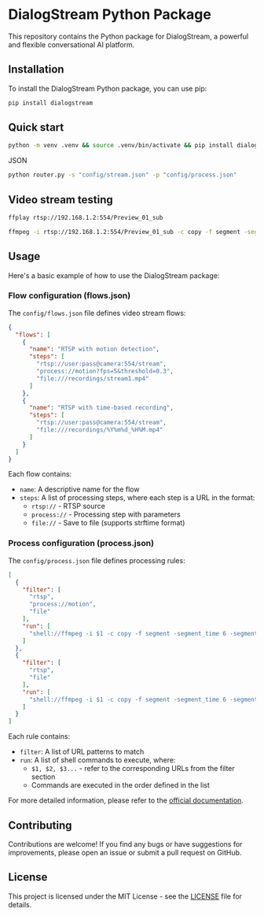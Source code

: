 # DialogStream Python Package

This repository contains the Python package for DialogStream, a powerful and flexible conversational AI platform.

## Installation

To install the DialogStream Python package, you can use pip:

```bash
pip install dialogstream
```

## Quick start

```bash
python -m venv .venv && source .venv/bin/activate && pip install dialogstream
```
JSON
```bash
python router.py -s "config/stream.json" -p "config/process.json"
```


## Video stream testing

```bash
ffplay rtsp://192.168.1.2:554/Preview_01_sub
```

```bash
ffmpeg -i rtsp://192.168.1.2:554/Preview_01_sub -c copy -f segment -segment_time 6 -segment_format mp4 -strftime 1 -reset_timestamps 1 "./recordings/%Y%m%d_%H.mp4" -v debug
```



## Usage

Here's a basic example of how to use the DialogStream package:

### Flow configuration (flows.json)
The `config/flows.json` file defines video stream flows:
```json
{
  "flows": [
    {
      "name": "RTSP with motion detection",
      "steps": [
        "rtsp://user:pass@camera:554/stream",
        "process://motion?fps=5&threshold=0.3",
        "file:///recordings/stream1.mp4"
      ]
    },
    {
      "name": "RTSP with time-based recording", 
      "steps": [
        "rtsp://user:pass@camera:554/stream",
        "file:///recordings/%Y%m%d_%H%M.mp4"
      ]
    }
  ]
}
```

Each flow contains:
- `name`: A descriptive name for the flow
- `steps`: A list of processing steps, where each step is a URL in the format:
    - `rtsp://` - RTSP source
    - `process://` - Processing step with parameters
    - `file://` - Save to file (supports strftime format)

### Process configuration (process.json)
The `config/process.json` file defines processing rules:
```json
[
  {
    "filter": [
      "rtsp",
      "process://motion",
      "file"
    ],
    "run": [
      "shell://ffmpeg -i $1 -c copy -f segment -segment_time 6 -segment_format mp4 -strftime 1 -reset_timestamps 1 $3"
    ]
  },
  {
    "filter": [
      "rtsp",
      "file"
    ],
    "run": [
      "shell://ffmpeg -i $1 -c copy -f segment -segment_time 6 -segment_format mp4 -strftime 1 -reset_timestamps 1 $2"
    ]
  }
]
```

Each rule contains:
- `filter`: A list of URL patterns to match
- `run`: A list of shell commands to execute, where:
    - `$1, $2, $3...` - refer to the corresponding URLs from the filter section
    - Commands are executed in the order defined in the list




For more detailed information, please refer to the [official documentation](https://github.com/dialogstream-com/python/tree/main/docs).

## Contributing

Contributions are welcome! If you find any bugs or have suggestions for improvements, please open an issue or submit a pull request on GitHub.

## License

This project is licensed under the MIT License - see the [LICENSE](https://github.com/dialogstream-com/python/blob/main/LICENSE) file for details.